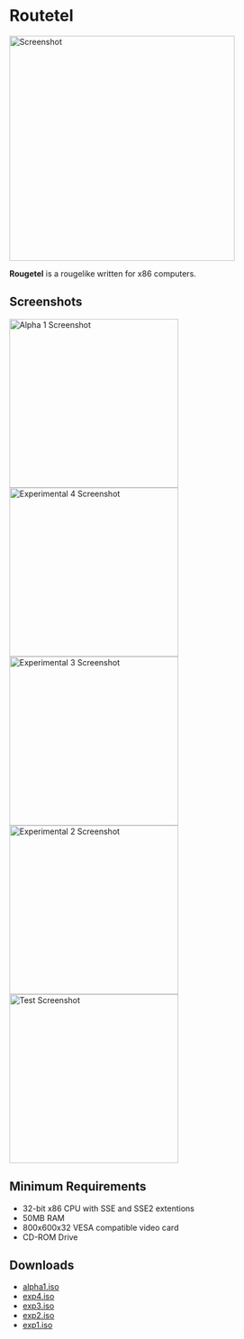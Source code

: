 <h1 class="page-title">Routetel</h1>
<img src="{{"/media/img/rougetel/alpha1.png"|relative_url}}" height="400" width="400" alt="Screenshot">
<p><b>Rougetel</b> is a rougelike written for x86 computers.</p>

## Screenshots

<div class="screenshots">
	<a href="{{"/media/img/rougetel/alpha1.png"|relative_url}}" title="Alpha 1 Screenshot">
		<img src="{{"/media/img/rougetel/alpha1.png"|relative_url}}" alt="Alpha 1 Screenshot" id="alpha1" height="300" width="300">
	</a>
	<a href="{{"/media/img/rougetel/exp4.png"|relative_url}}" title="Experimental 4 Screenshot">
		<img src="{{"/media/img/rougetel/exp4.png"|relative_url}}" alt="Experimental 4 Screenshot" id="exp4" height="300" width="300">
	</a>
	<a href="{{"/media/img/rougetel/exp3.png"|relative_url}}" title="Experimental 3 Screenshot">
		<img src="{{"/media/img/rougetel/exp3.png"|relative_url}}" alt="Experimental 3 Screenshot" id="exp3" height="300" width="300">
	</a>
	<a href="{{"/media/img/rougetel/exp2.png"|relative_url}}" title="Experimental 2 Screenshot">
		<img src="{{"/media/img/rougetel/exp2.png"|relative_url}}" alt="Experimental 2 Screenshot" id="exp2" height="300" width="300">
	</a>
	<a href="{{"/media/img/rougetel/test.png"|relative_url}}" title="Test Screenshot">
		<img src="{{"/media/img/rougetel/test.png"|relative_url}}" alt="Test Screenshot" id="test" height="300" width="300">
	</a>
</div>

## Minimum Requirements
<ul>
<li>32-bit x86 CPU with SSE and SSE2 extentions</li>
<li>50MB RAM</li>
<li>800x600x32 VESA compatible video card</li>
<li>CD-ROM Drive</li>
</ul>

## Downloads
- [alpha1.iso]({{"/media/rtdl/alpha1.iso"|relative_url}})
- [exp4.iso]({{"/media/rtdl/exp4.iso"|relative_url}})
- [exp3.iso]({{"/media/rtdl/exp3.iso"|relative_url}})
- [exp2.iso]({{"/media/rtdl/exp2.iso"|relative_url}})
- [exp1.iso]({{"/media/rtdl/exp1.iso"|relative_url}})

<link rel="stylesheet" href="{{"/assets/css/lightbox.css"|relative_url}}">
<script src="{{"/assets/js/lightbox.js"|relative_url}}"></script>
<script>new SimpleLightbox({elements: '.screenshots a'});</script>